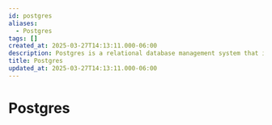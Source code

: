 ```yaml
---
id: postgres
aliases:
  - Postgres
tags: []
created_at: 2025-03-27T14:13:11.000-06:00
description: Postgres is a relational database management system that is open-source and developed by PostgreSQL Global Development Group.
title: Postgres
updated_at: 2025-03-27T14:13:11.000-06:00
---
```


# Postgres
